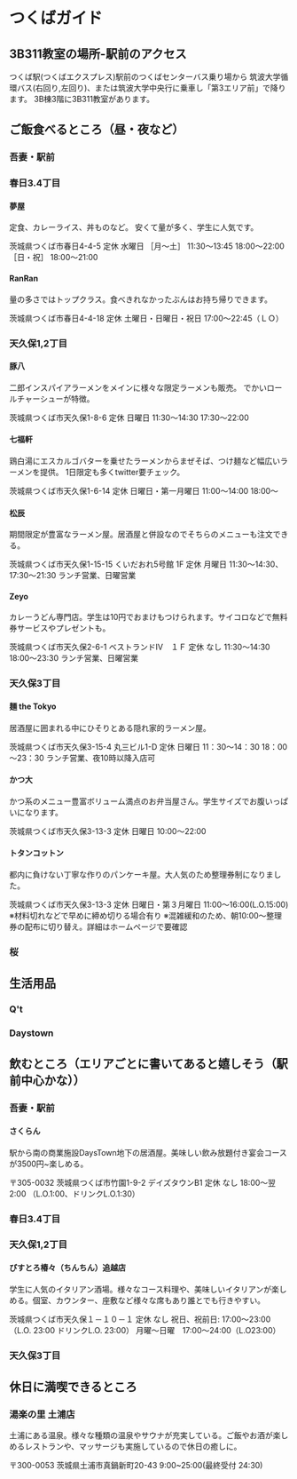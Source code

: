 # つくばガイド

## 3B311教室の場所-駅前のアクセス
つくば駅(つくばエクスプレス)駅前のつくばセンターバス乗り場から
筑波大学循環バス(右回り,左回り)、または筑波大学中央行に乗車し「第3エリア前」で降ります。
3B棟3階に3B311教室があります。

## ご飯食べるところ（昼・夜など）
### 吾妻・駅前
### 春日3.4丁目
#### 夢屋
定食、カレーライス、丼ものなど。
安くて量が多く、学生に人気です。

茨城県つくば市春日4-4-5
定休 水曜日
［月～土］
11:30～13:45
18:00～22:00
［日・祝］
18:00～21:00

#### RanRan
量の多さではトップクラス。食べきれなかったぶんはお持ち帰りできます。

茨城県つくば市春日4-4-18
定休 土曜日・日曜日・祝日
17:00～22:45（ＬＯ）

### 天久保1,2丁目
#### 豚八
二郎インスパイアラーメンをメインに様々な限定ラーメンも販売。
でかいロールチャーシューが特徴。

茨城県つくば市天久保1-8-6
定休 日曜日
11:30～14:30 
17:30～22:00

#### 七福軒
鶏白湯にエスカルゴバターを乗せたラーメンからまぜそば、つけ麺など幅広いラーメンを提供。
1日限定も多くtwitter要チェック。

茨城県つくば市天久保1-6-14
定休 日曜日・第一月曜日
11:00～14:00 18:00～

#### 松辰
期間限定が豊富なラーメン屋。居酒屋と併設なのでそちらのメニューも注文できる。

茨城県つくば市天久保1-15-15 くいだおれ5号館 1F
定休 月曜日
11:30～14:30、17:30～21:30
ランチ営業、日曜営業

#### Zeyo
カレーうどん専門店。学生は10円でおまけもつけられます。サイコロなどで無料券サービスやプレゼントも。

茨城県つくば市天久保2-6-1 ベストランドⅣ　１Ｆ
定休 なし
11:30～14:30 
18:00～23:30
ランチ営業、日曜営業

### 天久保3丁目
#### 麺 the Tokyo
居酒屋に囲まれる中にひそりとある隠れ家的ラーメン屋。

茨城県つくば市天久保3-15-4 丸三ビル1-D
定休 日曜日
11：30～14：30
18：00～23：30
ランチ営業、夜10時以降入店可

#### かつ大
かつ系のメニュー豊富ボリューム満点のお弁当屋さん。学生サイズでお腹いっぱいになります。

茨城県つくば市天久保3-13-3
定休 日曜日
10:00～22:00

#### トタンコットン
都内に負けない丁寧な作りのパンケーキ屋。大人気のため整理券制になりました。

茨城県つくば市天久保3-13-3
定休 日曜日・第３月曜日
11:00～16:00(L.O.15:00)
※材料切れなどで早めに締め切りる場合有り
※混雑緩和のため、朝10:00～整理券の配布に切り替え。詳細はホームページで要確認

### 桜

## 生活用品
### Q't
### Daystown

## 飲むところ（エリアごとに書いてあると嬉しそう（駅前中心かな））
### 吾妻・駅前
#### さくらん
駅から南の商業施設DaysTown地下の居酒屋。美味しい飲み放題付き宴会コースが3500円~楽しめる。

〒305-0032  茨城県つくば市竹園1-9-2 デイズタウンB1
定休 なし
18:00～翌2:00
（L.O.1:00、ドリンクL.O.1:30）

### 春日3.4丁目
### 天久保1,2丁目
#### びすとろ椿々（ちんちん）追越店
学生に人気のイタリアン酒場。様々なコース料理や、美味しいイタリアンが楽しめる。個室、カウンター、座敷など様々な席もあり誰とでも行きやすい。

茨城県つくば市天久保１－１０－１
定休 なし
祝日、祝前日: 17:00～23:00（L.O. 23:00 ドリンクL.O. 23:00）
月曜～日曜　17:00～24:00（L.O23:00）


### 天久保3丁目

## 休日に満喫できるところ
### 湯楽の里 土浦店
土浦にある温泉。様々な種類の温泉やサウナが充実している。ご飯やお酒が楽しめるレストランや、マッサージも実施しているので休日の癒しに。

〒300-0053 茨城県土浦市真鍋新町20-43
9:00~25:00(最終受付 24:30)